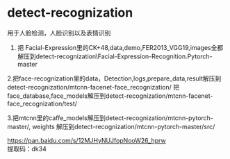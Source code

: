 # detect-recognization
用于人脸检测，人脸识别以及表情识别

1. 把 Facial-Expression里的CK+48,data,demo,FER2013_VGG19,images全都解压到detect-recognization\Facial-Expression-Recognition.Pytorch-master

2.把face-recognization里的data，Detection,logs,prepare_data,result解压到detect-recognization/mtcnn-facenet-face_recognization/
把face_database,face_models解压到detect-recognization/mtcnn-facenet-face_recognization/test/


3.把mtcnn里的caffe_models解压到detect-recognization/mtcnn-pytorch-master/,
  weights 解压到detect-recognization/mtcnn-pytorch-master/src/

[https://pan.baidu.com/s/12MJHyNUJfopNooW26_hprw 
](https://pan.baidu.com/s/12MJHyNUJfopNooW26_hprw 
)  
提取码：dk34  

